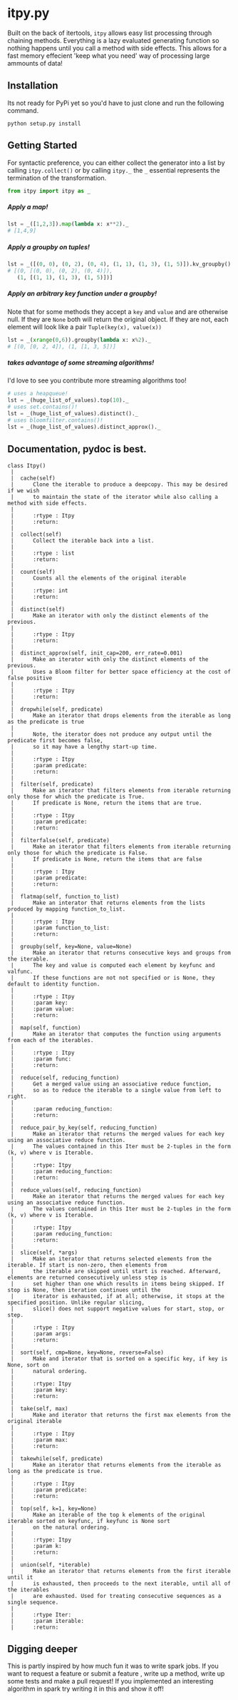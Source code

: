 itpy.py
=========

Built on the back of itertools, `itpy` allows easy list processing through chaining methods.
Everything is a lazy evaluated generating function so nothing happens until you call a method
with side effects. This allows for a fast memory effecient 'keep what you need' way of processing
large ammounts of data!


## Installation

Its not ready for PyPi yet so you'd have to just clone and run the following command.

    python setup.py install

## Getting Started

For syntactic preference, you can either collect the generator into a list by calling `itpy.collect()` or by calling
`itpy._` the `_` essential represents the termination of the transformation.

```python
from itpy import itpy as _
```
##### Apply a map!
```python
lst = _([1,2,3]).map(lambda x: x**2)._
# [1,4,9]
```
##### Apply a groupby on tuples!
```python
lst = _([(0, 0), (0, 2), (0, 4), (1, 1), (1, 3), (1, 5)]).kv_groupby()._
# [(0, [(0, 0), (0, 2), (0, 4)]),
   (1, [(1, 1), (1, 3), (1, 5)])]
```

##### Apply an arbitrary key function under a groupby!

Note that for some methods they accept a `key` and `value` and are otherwise null.
If they are `None` both will return the original object. If they are not, each element will look like a pair `Tuple(key(x), value(x))`

```python
lst = _(xrange(0,6)).groupby(lambda x: x%2)._
# [(0, [0, 2, 4]), (1, [1, 3, 5])]
```
##### takes advantage of some streaming algorithms!

I'd love to see you contribute more streaming algorithms too!

```python
# uses a heapqueue!
lst = _(huge_list_of_values).top(10)._
# uses set.contains()!
lst = _(huge_list_of_values).distinct()._
# uses bloomfilter.contains()!
lst = _(huge_list_of_values).distinct_approx()._
```
    
## Documentation, pydoc is best.

    class Itpy()
     |
     |  cache(self)
     |      Clone the iterable to produce a deepcopy. This may be desired if we wish
     |      to maintain the state of the iterator while also calling a method with side effects.
     |      
     |      :rtype : Itpy
     |      :return:
     |  
     |  collect(self)
     |      Collect the iterable back into a list.
     |      
     |      :rtype : list
     |      :return:
     |  
     |  count(self)
     |      Counts all the elements of the original iterable
     |      
     |      :rtype: int
     |      :return:
     |  
     |  distinct(self)
     |      Make an iterator with only the distinct elements of the previous.
     |      
     |      :rtype : Itpy
     |      :return:
     |  
     |  distinct_approx(self, init_cap=200, err_rate=0.001)
     |      Make an iterator with only the distinct elements of the previous.
     |      Uses a Bloom filter for better space efficiency at the cost of false positive
     |      
     |      :rtype : Itpy
     |      :return:
     |  
     |  dropwhile(self, predicate)
     |      Make an iterator that drops elements from the iterable as long as the predicate is true
     |      
     |      Note, the iterator does not produce any output until the predicate first becomes false,
     |      so it may have a lengthy start-up time.
     |      
     |      :rtype : Itpy
     |      :param predicate:
     |      :return:
     |  
     |  filter(self, predicate)
     |      Make an iterator that filters elements from iterable returning only those for which the predicate is True.
     |      If predicate is None, return the items that are true.
     |      
     |      :rtype : Itpy
     |      :param predicate:
     |      :return:
     |  
     |  filterfalse(self, predicate)
     |      Make an iterator that filters elements from iterable returning only those for which the predicate is False.
     |      If predicate is None, return the items that are false
     |      
     |      :rtype : Itpy
     |      :param predicate:
     |      :return:
     |  
     |  flatmap(self, function_to_list)
     |      Make an interator that returns elements from the lists produced by mapping function_to_list.
     |      
     |      :rtype : Itpy
     |      :param function_to_list:
     |      :return:
     |  
     |  groupby(self, key=None, value=None)
     |      Make an iterator that returns consecutive keys and groups from the iterable.
     |      The key and value is computed each element by keyfunc and valfunc.
     |      If these functions are not not specified or is None, they default to identity function.
     |      
     |      :rtype : Itpy
     |      :param key:
     |      :param value:
     |      :return:
     |  
     |  map(self, function)
     |      Make an iterator that computes the function using arguments from each of the iterables.
     |      
     |      :rtype : Itpy
     |      :param func:
     |      :return:
     |  
     |  reduce(self, reducing_function)
     |      Get a merged value using an associative reduce function,
     |      so as to reduce the iterable to a single value from left to right.
     |      
     |      :param reducing_function:
     |      :return:
     |  
     |  reduce_pair_by_key(self, reducing_function)
     |      Make an iterator that returns the merged values for each key using an associative reduce function.
     |      The values contained in this Iter must be 2-tuples in the form (k, v) where v is Iterable.
     |      
     |      :rtype: Itpy
     |      :param reducing_function:
     |      :return:
     |  
     |  reduce_values(self, reducing_function)
     |      Make an iterator that returns the merged values for each key using an associative reduce function.
     |      The values contained in this Iter must be 2-tuples in the form (k, v) where v is Iterable.
     |      
     |      :rtype: Itpy
     |      :param reducing_function:
     |      :return:
     |  
     |  slice(self, *args)
     |      Make an iterator that returns selected elements from the iterable. If start is non-zero, then elements from
     |      the iterable are skipped until start is reached. Afterward, elements are returned consecutively unless step is
     |      set higher than one which results in items being skipped. If stop is None, then iteration continues until the
     |      iterator is exhausted, if at all; otherwise, it stops at the specified position. Unlike regular slicing,
     |      slice() does not support negative values for start, stop, or step.
     |      
     |      :rtype : Itpy
     |      :param args:
     |      :return:
     |  
     |  sort(self, cmp=None, key=None, reverse=False)
     |      Make and iterator that is sorted on a specific key, if key is None, sort on
     |      natural ordering.
     |      
     |      :rtype: Itpy
     |      :param key:
     |      :return:
     |  
     |  take(self, max)
     |      Make and iterator that returns the first max elements from the original iterable
     |      
     |      :rtype : Itpy
     |      :param max:
     |      :return:
     |  
     |  takewhile(self, predicate)
     |      Make an iterator that returns elements from the iterable as long as the predicate is true.
     |      
     |      :rtype : Itpy
     |      :param predicate:
     |      :return:
     |  
     |  top(self, k=1, key=None)
     |      Make an iterable of the top k elements of the original iterable sorted on keyfunc, if keyfunc is None sort
     |      on the natural ordering.
     |      
     |      :rtype: Itpy
     |      :param k:
     |      :return:
     |  
     |  union(self, *iterable)
     |      Make an iterator that returns elements from the first iterable until it
     |      is exhausted, then proceeds to the next iterable, until all of the iterables
     |      are exhausted. Used for treating consecutive sequences as a single sequence.
     |      
     |      :rtype Iter:
     |      :param iterable:
     |      :return:

## Digging deeper

This is partly inspired by how much fun it was to write spark jobs. If you want to request a feature or submit a feature
, write up a method, write up some tests and make a pull request! If you implemented an interesting algorithm in spark
try writing it in this and show it off!
